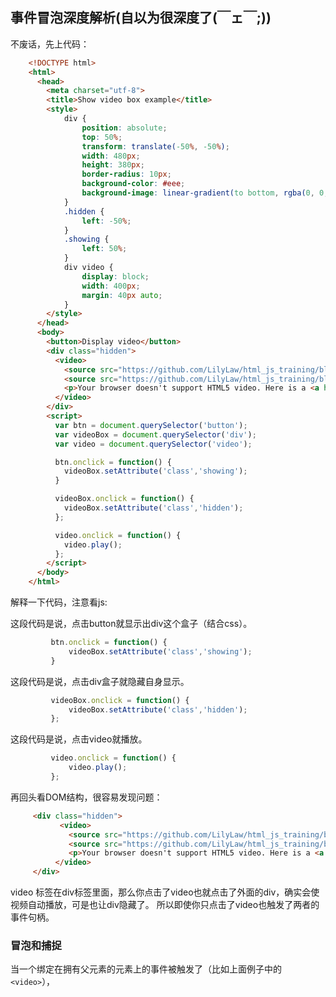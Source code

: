 ## 事件冒泡深度解析(自以为很深度了(￣ェ￣;))

不废话，先上代码：

``` html
	<!DOCTYPE html>
	<html>
	  <head>
		<meta charset="utf-8">
		<title>Show video box example</title>
		<style>
			div {
				position: absolute;
				top: 50%;
				transform: translate(-50%, -50%);
				width: 480px;
				height: 380px;
				border-radius: 10px;
				background-color: #eee;
				background-image: linear-gradient(to bottom, rgba(0, 0, 0, 0), rgba(0, 0, 0, 0.1));
			}
			.hidden {
				left: -50%;
			}
			.showing {
				left: 50%;
			}
			div video {
				display: block;
				width: 400px;
				margin: 40px auto;
			}
		</style>
	  </head>
	  <body>
		<button>Display video</button>
		<div class="hidden">
		  <video>
			<source src="https://github.com/LilyLaw/html_js_training/blob/master/img/rabbit320.mp4" type="video/mp4">
			<source src="https://github.com/LilyLaw/html_js_training/blob/master/img/rabbit320.webm" type="video/webm">
			<p>Your browser doesn't support HTML5 video. Here is a <a href="https://github.com/LilyLaw/html_js_training/blob/master/img/rabbit320.mp4">link to the video</a> instead.</p>
		  </video>
		</div>
		<script>
		  var btn = document.querySelector('button');
		  var videoBox = document.querySelector('div');
		  var video = document.querySelector('video');

		  btn.onclick = function() {
			videoBox.setAttribute('class','showing');
		  }

		  videoBox.onclick = function() {
			videoBox.setAttribute('class','hidden');
		  };

		  video.onclick = function() {
			video.play();
		  };
		</script>
	  </body>
	</html>
```
   解释一下代码，注意看js:
   
  这段代码是说，点击button就显示出div这个盒子（结合css）。
   ``` javascript
			btn.onclick = function() {
				videoBox.setAttribute('class','showing');
			}
   ```
	
   这段代码是说，点击div盒子就隐藏自身显示。
   ``` javascript
			videoBox.onclick = function() {
				videoBox.setAttribute('class','hidden');
			};
   ```

   这段代码是说，点击video就播放。
   ``` javascript
			video.onclick = function() {
				video.play();
		  	};
   ```
   
   再回头看DOM结构，很容易发现问题：
   ``` html
		<div class="hidden">
			  <video>
				<source src="https://github.com/LilyLaw/html_js_training/blob/master/img/rabbit320.mp4" type="video/mp4">
				<source src="https://github.com/LilyLaw/html_js_training/blob/master/img/rabbit320.webm" type="video/webm">
				<p>Your browser doesn't support HTML5 video. Here is a <a href="https://github.com/LilyLaw/html_js_training/blob/master/img/rabbit320.mp4">link to the video</a> instead.</p>
			 </video>
		</div>
   ```
   video 标签在div标签里面，那么你点击了video也就点击了外面的div，确实会使视频自动播放，可是也让div隐藏了。
   所以即使你只点击了video也触发了两者的事件句柄。
   
### 冒泡和捕捉

   当一个绑定在拥有父元素的元素上的事件被触发了（比如上面例子中的```<video>```），

